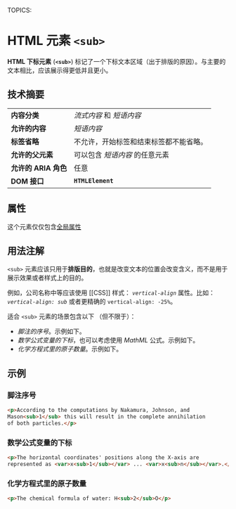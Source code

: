 TOPICS: <sub>

# HTML 元素 `<sub>`

**HTML 下标元素** (**`<sub>`**) 标记了一个下标文本区域（出于排版的原因）。与主要的文本相比，应该展示得更低并且更小。

## 技术摘要

|  |  |
| :-- | :-- |
| **内容分类** | *流式内容* 和 *短语内容* |
| **允许的内容** | *短语内容* |
| **标签省略** | 不允许，开始标签和结束标签都不能省略。 |
| **允许的父元素** | 可以包含 *短语内容* 的任意元素 |
| **允许的 ARIA 角色** | 任意 |
| **DOM 接口** | **`HTMLElement`** |

## 属性

这个元素仅仅包含[全局属性](/zh-hans/webfrontend/HTML_Global_Attributes)

## 用法注解

`<sub>` 元素应该只用于**排版目的**，也就是改变文本的位置会改变含义，而不是用于展示效果或者样式上的目的。

例如，公司名称中等应该使用 [[CSS]] 样式： *`vertical-align`* 属性。比如：*`vertical-align: sub`* 或者更精确的 `vertical-align: -25%`。

适合 `<sub>` 元素的场景包含以下 （但不限于）：

- *脚注的序号*。示例如下。
- *数学公式变量的下标*，也可以考虑使用 *MathML* 公式。示例如下。
- *化学方程式里的原子数量*。示例如下。

## 示例

### 脚注序号

```html
<p>According to the computations by Nakamura, Johnson, and
Mason<sub>1</sub> this will result in the complete annihilation
of both particles.</p>
```

### 数学公式变量的下标

```html
<p>The horizontal coordinates' positions along the X-axis are
represented as <var>x<sub>1</sub></var> ... <var>x<sub>n</sub></var>.</p>
```

### 化学方程式里的原子数量

```html
<p>The chemical formula of water: H<sub>2</sub>O</p>
```
